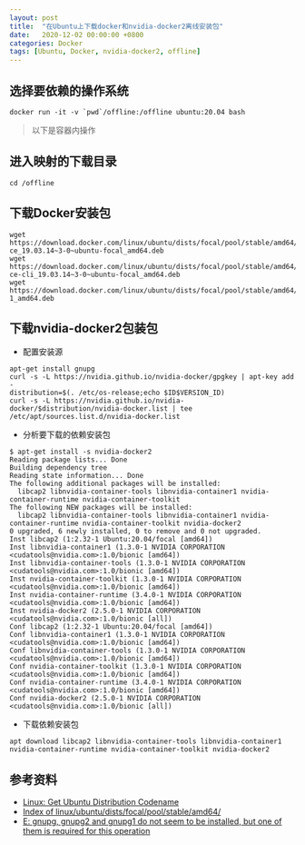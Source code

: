 ```yaml
---
layout: post
title:  "在Ubuntu上下载docker和nvidia-docker2离线安装包"
date:   2020-12-02 00:00:00 +0800
categories: Docker
tags: [Ubuntu, Docker, nvidia-docker2, offline]
---
```


## 选择要依赖的操作系统
```shell
docker run -it -v `pwd`/offline:/offline ubuntu:20.04 bash
```

> 以下是容器内操作

## 进入映射的下载目录
```shell
cd /offline
```

## 下载Docker安装包
```shell
wget https://download.docker.com/linux/ubuntu/dists/focal/pool/stable/amd64/docker-ce_19.03.14~3-0~ubuntu-focal_amd64.deb
wget https://download.docker.com/linux/ubuntu/dists/focal/pool/stable/amd64/docker-ce-cli_19.03.14~3-0~ubuntu-focal_amd64.deb
wget https://download.docker.com/linux/ubuntu/dists/focal/pool/stable/amd64/containerd.io_1.3.9-1_amd64.deb
```

## 下载nvidia-docker2包装包
* 配置安装源
```shell
apt-get install gnupg
curl -s -L https://nvidia.github.io/nvidia-docker/gpgkey | apt-key add -
distribution=$(. /etc/os-release;echo $ID$VERSION_ID)
curl -s -L https://nvidia.github.io/nvidia-docker/$distribution/nvidia-docker.list | tee /etc/apt/sources.list.d/nvidia-docker.list
```

* 分析要下载的依赖安装包
```shell
$ apt-get install -s nvidia-docker2
Reading package lists... Done
Building dependency tree       
Reading state information... Done
The following additional packages will be installed:
  libcap2 libnvidia-container-tools libnvidia-container1 nvidia-container-runtime nvidia-container-toolkit
The following NEW packages will be installed:
  libcap2 libnvidia-container-tools libnvidia-container1 nvidia-container-runtime nvidia-container-toolkit nvidia-docker2
0 upgraded, 6 newly installed, 0 to remove and 0 not upgraded.
Inst libcap2 (1:2.32-1 Ubuntu:20.04/focal [amd64])
Inst libnvidia-container1 (1.3.0-1 NVIDIA CORPORATION <cudatools@nvidia.com>:1.0/bionic [amd64])
Inst libnvidia-container-tools (1.3.0-1 NVIDIA CORPORATION <cudatools@nvidia.com>:1.0/bionic [amd64])
Inst nvidia-container-toolkit (1.3.0-1 NVIDIA CORPORATION <cudatools@nvidia.com>:1.0/bionic [amd64])
Inst nvidia-container-runtime (3.4.0-1 NVIDIA CORPORATION <cudatools@nvidia.com>:1.0/bionic [amd64])
Inst nvidia-docker2 (2.5.0-1 NVIDIA CORPORATION <cudatools@nvidia.com>:1.0/bionic [all])
Conf libcap2 (1:2.32-1 Ubuntu:20.04/focal [amd64])
Conf libnvidia-container1 (1.3.0-1 NVIDIA CORPORATION <cudatools@nvidia.com>:1.0/bionic [amd64])
Conf libnvidia-container-tools (1.3.0-1 NVIDIA CORPORATION <cudatools@nvidia.com>:1.0/bionic [amd64])
Conf nvidia-container-toolkit (1.3.0-1 NVIDIA CORPORATION <cudatools@nvidia.com>:1.0/bionic [amd64])
Conf nvidia-container-runtime (3.4.0-1 NVIDIA CORPORATION <cudatools@nvidia.com>:1.0/bionic [amd64])
Conf nvidia-docker2 (2.5.0-1 NVIDIA CORPORATION <cudatools@nvidia.com>:1.0/bionic [all])
```

* 下载依赖安装包
```shell
apt download libcap2 libnvidia-container-tools libnvidia-container1 nvidia-container-runtime nvidia-container-toolkit nvidia-docker2
```

## 参考资料
* [Linux: Get Ubuntu Distribution Codename](https://stackpointer.io/unix/linux-get-ubuntu-distribution-codename/619/)
* [Index of linux/ubuntu/dists/focal/pool/stable/amd64/](https://download.docker.com/linux/ubuntu/dists/focal/pool/stable/amd64/)
* [E: gnupg, gnupg2 and gnupg1 do not seem to be installed, but one of them is required for this operation](https://stackoverflow.com/questions/50757647/e-gnupg-gnupg2-and-gnupg1-do-not-seem-to-be-installed-but-one-of-them-is-requ)
